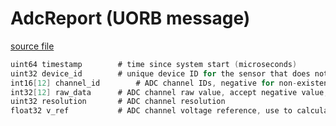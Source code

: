 # AdcReport (UORB message)



[source file](https://github.com/PX4/PX4-Autopilot/blob/release/1.15/msg/AdcReport.msg)

```c
uint64 timestamp		# time since system start (microseconds)
uint32 device_id		# unique device ID for the sensor that does not change between power cycles
int16[12] channel_id		# ADC channel IDs, negative for non-existent, TODO: should be kept same as array index
int32[12] raw_data		# ADC channel raw value, accept negative value, valid if channel ID is positive
uint32 resolution		# ADC channel resolution
float32 v_ref			# ADC channel voltage reference, use to calculate LSB voltage(lsb=scale/resolution)

```
